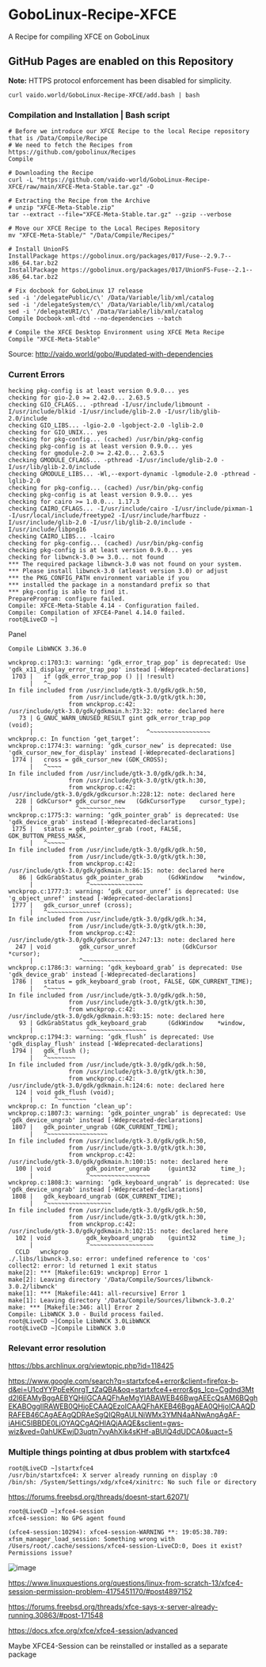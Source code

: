 # GoboLinux-Recipe-XFCE
A Recipe for compiling XFCE on GoboLinux

## GitHub Pages are enabled on this Repository
**Note:** HTTPS protocol enforcement has been disabled for simplicity.  

`curl vaido.world/GoboLinux-Recipe-XFCE/add.bash | bash`

### Compilation and Installation | Bash script
```
# Before we introduce our XFCE Recipe to the local Recipe repository that is /Data/Compile/Recipe
# We need to fetch the Recipes from https://github.com/gobolinux/Recipes 
Compile

# Downloading the Recipe
curl -L "https://github.com/vaido-world/GoboLinux-Recipe-XFCE/raw/main/XFCE-Meta-Stable.tar.gz" -O

# Extracting the Recipe from the Archive
# unzip "XFCE-Meta-Stable.zip"
tar --extract --file="XFCE-Meta-Stable.tar.gz" --gzip --verbose

# Move our XFCE Recipe to the Local Recipes Repository
mv "XFCE-Meta-Stable/" "/Data/Compile/Recipes/"

# Install UnionFS
InstallPackage https://gobolinux.org/packages/017/Fuse--2.9.7--x86_64.tar.bz2
InstallPackage https://gobolinux.org/packages/017/UnionFS-Fuse--2.1--x86_64.tar.bz2

# Fix docbook for GoboLinux 17 release
sed -i '/delegatePublic/c\' /Data/Variable/lib/xml/catalog  
sed -i '/delegateSystem/c\' /Data/Variable/lib/xml/catalog  
sed -i '/delegateURI/c\' /Data/Variable/lib/xml/catalog
Compile Docbook-xml-dtd --no-dependencies --batch

# Compile the XFCE Desktop Environment using XFCE Meta Recipe
Compile "XFCE-Meta-Stable"

```


Source: http://vaido.world/gobo/#updated-with-dependencies




### Current Errors



```
hecking pkg-config is at least version 0.9.0... yes
checking for gio-2.0 >= 2.42.0... 2.63.5
checking GIO_CFLAGS... -pthread -I/usr/include/libmount -I/usr/include/blkid -I/usr/include/glib-2.0 -I/usr/lib/glib-2.0/include
checking GIO_LIBS... -lgio-2.0 -lgobject-2.0 -lglib-2.0
checking for GIO_UNIX... yes
checking for pkg-config... (cached) /usr/bin/pkg-config
checking pkg-config is at least version 0.9.0... yes
checking for gmodule-2.0 >= 2.42.0... 2.63.5
checking GMODULE_CFLAGS... -pthread -I/usr/include/glib-2.0 -I/usr/lib/glib-2.0/include
checking GMODULE_LIBS... -Wl,--export-dynamic -lgmodule-2.0 -pthread -lglib-2.0
checking for pkg-config... (cached) /usr/bin/pkg-config
checking pkg-config is at least version 0.9.0... yes
checking for cairo >= 1.0.0... 1.17.3
checking CAIRO_CFLAGS... -I/usr/include/cairo -I/usr/include/pixman-1 -I/usr/local/include/freetype2 -I/usr/include/harfbuzz -I/usr/include/glib-2.0 -I/usr/lib/glib-2.0/include -I/usr/include/libpng16
checking CAIRO_LIBS... -lcairo
checking for pkg-config... (cached) /usr/bin/pkg-config
checking pkg-config is at least version 0.9.0... yes
checking for libwnck-3.0 >= 3.0... not found
*** The required package libwnck-3.0 was not found on your system.
*** Please install libwnck-3.0 (atleast version 3.0) or adjust
*** the PKG_CONFIG_PATH environment variable if you
*** installed the package in a nonstandard prefix so that
*** pkg-config is able to find it.
PrepareProgram: configure failed.
Compile: XFCE-Meta-Stable 4.14 - Configuration failed.
Compile: Compilation of XFCE4-Panel 4.14.0 failed.
root@LiveCD ~]

```


Panel
```
Compile LibWNCK 3.36.0 

```


```
wnckprop.c:1703:3: warning: ‘gdk_error_trap_pop’ is deprecated: Use 'gdk_x11_display_error_trap_pop' instead [-Wdeprecated-declarations]
 1703 |   if (gdk_error_trap_pop () || !result)
      |   ^~
In file included from /usr/include/gtk-3.0/gdk/gdk.h:50,
                 from /usr/include/gtk-3.0/gtk/gtk.h:30,
                 from wnckprop.c:42:
/usr/include/gtk-3.0/gdk/gdkmain.h:73:32: note: declared here
   73 | G_GNUC_WARN_UNUSED_RESULT gint gdk_error_trap_pop         (void);
      |                                ^~~~~~~~~~~~~~~~~~
wnckprop.c: In function ‘get_target’:
wnckprop.c:1774:3: warning: ‘gdk_cursor_new’ is deprecated: Use 'gdk_cursor_new_for_display' instead [-Wdeprecated-declarations]
 1774 |   cross = gdk_cursor_new (GDK_CROSS);
      |   ^~~~~
In file included from /usr/include/gtk-3.0/gdk/gdk.h:34,
                 from /usr/include/gtk-3.0/gtk/gtk.h:30,
                 from wnckprop.c:42:
/usr/include/gtk-3.0/gdk/gdkcursor.h:228:12: note: declared here
  228 | GdkCursor* gdk_cursor_new   (GdkCursorType    cursor_type);
      |            ^~~~~~~~~~~~~~
wnckprop.c:1775:3: warning: ‘gdk_pointer_grab’ is deprecated: Use 'gdk_device_grab' instead [-Wdeprecated-declarations]
 1775 |   status = gdk_pointer_grab (root, FALSE, GDK_BUTTON_PRESS_MASK,
      |   ^~~~~~
In file included from /usr/include/gtk-3.0/gdk/gdk.h:50,
                 from /usr/include/gtk-3.0/gtk/gtk.h:30,
                 from wnckprop.c:42:
/usr/include/gtk-3.0/gdk/gdkmain.h:86:15: note: declared here
   86 | GdkGrabStatus gdk_pointer_grab       (GdkWindow    *window,
      |               ^~~~~~~~~~~~~~~~
wnckprop.c:1777:3: warning: ‘gdk_cursor_unref’ is deprecated: Use 'g_object_unref' instead [-Wdeprecated-declarations]
 1777 |   gdk_cursor_unref (cross);
      |   ^~~~~~~~~~~~~~~~
In file included from /usr/include/gtk-3.0/gdk/gdk.h:34,
                 from /usr/include/gtk-3.0/gtk/gtk.h:30,
                 from wnckprop.c:42:
/usr/include/gtk-3.0/gdk/gdkcursor.h:247:13: note: declared here
  247 | void        gdk_cursor_unref             (GdkCursor       *cursor);
      |             ^~~~~~~~~~~~~~~~
wnckprop.c:1786:3: warning: ‘gdk_keyboard_grab’ is deprecated: Use 'gdk_device_grab' instead [-Wdeprecated-declarations]
 1786 |   status = gdk_keyboard_grab (root, FALSE, GDK_CURRENT_TIME);
      |   ^~~~~~
In file included from /usr/include/gtk-3.0/gdk/gdk.h:50,
                 from /usr/include/gtk-3.0/gtk/gtk.h:30,
                 from wnckprop.c:42:
/usr/include/gtk-3.0/gdk/gdkmain.h:93:15: note: declared here
   93 | GdkGrabStatus gdk_keyboard_grab      (GdkWindow    *window,
      |               ^~~~~~~~~~~~~~~~~
wnckprop.c:1794:3: warning: ‘gdk_flush’ is deprecated: Use 'gdk_display_flush' instead [-Wdeprecated-declarations]
 1794 |   gdk_flush ();
      |   ^~~~~~~~~
In file included from /usr/include/gtk-3.0/gdk/gdk.h:50,
                 from /usr/include/gtk-3.0/gtk/gtk.h:30,
                 from wnckprop.c:42:
/usr/include/gtk-3.0/gdk/gdkmain.h:124:6: note: declared here
  124 | void gdk_flush (void);
      |      ^~~~~~~~~
wnckprop.c: In function ‘clean_up’:
wnckprop.c:1807:3: warning: ‘gdk_pointer_ungrab’ is deprecated: Use 'gdk_device_ungrab' instead [-Wdeprecated-declarations]
 1807 |   gdk_pointer_ungrab (GDK_CURRENT_TIME);
      |   ^~~~~~~~~~~~~~~~~~
In file included from /usr/include/gtk-3.0/gdk/gdk.h:50,
                 from /usr/include/gtk-3.0/gtk/gtk.h:30,
                 from wnckprop.c:42:
/usr/include/gtk-3.0/gdk/gdkmain.h:100:15: note: declared here
  100 | void          gdk_pointer_ungrab     (guint32       time_);
      |               ^~~~~~~~~~~~~~~~~~
wnckprop.c:1808:3: warning: ‘gdk_keyboard_ungrab’ is deprecated: Use 'gdk_device_ungrab' instead [-Wdeprecated-declarations]
 1808 |   gdk_keyboard_ungrab (GDK_CURRENT_TIME);
      |   ^~~~~~~~~~~~~~~~~~~
In file included from /usr/include/gtk-3.0/gdk/gdk.h:50,
                 from /usr/include/gtk-3.0/gtk/gtk.h:30,
                 from wnckprop.c:42:
/usr/include/gtk-3.0/gdk/gdkmain.h:102:15: note: declared here
  102 | void          gdk_keyboard_ungrab    (guint32       time_);
      |               ^~~~~~~~~~~~~~~~~~~
  CCLD   wnckprop
./.libs/libwnck-3.so: error: undefined reference to 'cos'
collect2: error: ld returned 1 exit status
make[2]: *** [Makefile:619: wnckprop] Error 1
make[2]: Leaving directory '/Data/Compile/Sources/libwnck-3.0.2/libwnck'
make[1]: *** [Makefile:441: all-recursive] Error 1
make[1]: Leaving directory '/Data/Compile/Sources/libwnck-3.0.2'
make: *** [Makefile:346: all] Error 2
Compile: LibWNCK 3.0 - Build process failed.
root@LiveCD ~]Compile LibWNCK 3.0LibWNCK
root@LiveCD ~]Compile LibWNCK 3.0

```


### Relevant error resolution
https://bbs.archlinux.org/viewtopic.php?id=118425

https://www.google.com/search?q=startxfce4+error&client=firefox-b-d&ei=U1cdYYPpEeKnrgT_tZaQBA&oq=startxfce4+error&gs_lcp=Cgdnd3Mtd2l6EAMyBggAEBYQHjIGCAAQFhAeMgYIABAWEB46BwgAEEcQsAM6BQghEKABOggIIRAWEB0QHjoECAAQEzoICAAQFhAKEB46BggAEA0QHjoICAAQDRAFEB46CAgAEAgQDRAeSgQIQRgAULNiWMx3YMN4aANwAngAgAF-iAHiC5IBBDE0LjOYAQCgAQHIAQjAAQE&sclient=gws-wiz&ved=0ahUKEwjD3uqtn7vyAhXik4sKHf-aBUIQ4dUDCA0&uact=5



### Multiple things pointing at dbus problem with startxfce4

```
root@LiveCD ~]startxfce4
/usr/bin/startxfce4: X server already running on display :0
/bin/sh: /System/Settings/xdg/xfce4/xinitrc: No such file or directory

```

https://forums.freebsd.org/threads/doesnt-start.62071/

```
root@LiveCD ~]xfce4-session
xfce4-session: No GPG agent found

(xfce4-session:10294): xfce4-session-WARNING **: 19:05:38.789: xfsm_manager_load_session: Something wrong with /Users/root/.cache/sessions/xfce4-session-LiveCD:0, Does it exist? Permissions issue?

```
![image](https://user-images.githubusercontent.com/21064622/129957521-02abfb00-dcaf-4d09-8728-a7af54842248.png)


https://www.linuxquestions.org/questions/linux-from-scratch-13/xfce4-session-permission-problem-4175451170/#post4897152



https://forums.freebsd.org/threads/xfce-says-x-server-already-running.30863/#post-171548


https://docs.xfce.org/xfce/xfce4-session/advanced

Maybe XFCE4-Session can be reinstalled or installed as a separate package
